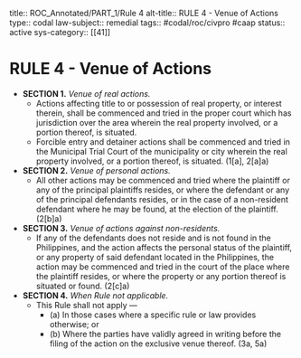 title:: ROC_Annotated/PART_1/Rule 4
alt-title:: RULE 4 - Venue of Actions
type:: codal
law-subject:: remedial
tags:: #codal/roc/civpro #caap
status:: active
sys-category:: [[41]]
# RULE 4 - Venue of Actions
- **SECTION 1.** *Venue of real actions.*
	- Actions affecting title to or possession of real property, or interest therein, shall be commenced and tried in the proper court which has jurisdiction over the area wherein the real property involved, or a portion thereof, is situated.
	- Forcible entry and detainer actions shall be commenced and tried in the Municipal Trial Court of the municipality or city wherein the real property involved, or a portion thereof, is situated. (1[a], 2[a]a)
- **SECTION 2.** *Venue of personal actions.*
	- All other actions may be commenced and tried where the plaintiff or any of the principal plaintiffs resides, or where the defendant or any of the principal defendants resides, or in the case of a non-resident defendant where he may be found, at the election of the plaintiff. (2[b]a)
- **SECTION 3.** *Venue of actions against non-residents.*
	- If any of the defendants does not reside and is not found in the Philippines, and the action affects the personal status of the plaintiff, or any property of said defendant located in the Philippines, the action may be commenced and tried in the court of the place where the plaintiff resides, or where the property or any portion thereof is situated or found. (2[c]a)
- **SECTION 4.** *When Rule not applicable.*
	- This Rule shall not apply —
		- (a) In those cases where a specific rule or law provides otherwise; or
		- (b) Where the parties have validly agreed in writing before the filing of the action on the exclusive venue thereof. (3a, 5a)
